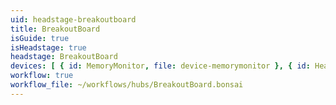 ```yaml
---
uid: headstage-breakoutboard
title: BreakoutBoard
isGuide: true
isHeadstage: true
headstage: BreakoutBoard
devices: [ { id: MemoryMonitor, file: device-memorymonitor }, { id: Heartbeat, file: device-heartbeat }, { id: DigitalIO, file: device-digitalio } , { id: AnalogIO, file: device-analogio } ]
workflow: true
workflow_file: ~/workflows/hubs/BreakoutBoard.bonsai
---
```


